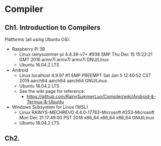 # Compiler
## Ch1. Introduction to Compilers
Platforms (all using Ubuntu OS): 
- Raspberry Pi 3B <br/>
  - Linux rainysummer-pi 4.4.38-v7+ #938 SMP Thu Dec 15 15:22:21 GMT 2016 armv7l armv7l armv7l GNU/Linux
  - Ubuntu 16.04.2 LTS
- Android <br/>
  - Linux localhost 4.9.97 #1 SMP PREEMPT Sat Jan 5 12:40:52 CST 2019 aarch64 aarch64 aarch64 GNU/Linux
  - Ubuntu 18.04.2 LTS 
  - See the wiki page for reference: <br/>
    - https://github.com/RainySummerLuo/Compiler/wiki/Android-&-Termux-&-Ubuntu
- Windows Subsystem for Linux (WSL)
  - Linux RAINYS-MECHREVO 4.4.0-17763-Microsoft #253-Microsoft Mon Dec 31 17:49:00 PST 2018 x86_64 x86_64 x86_64 GNU/Linux
  - Ubuntu 18.04.2 LTS
  
## Ch2. 
